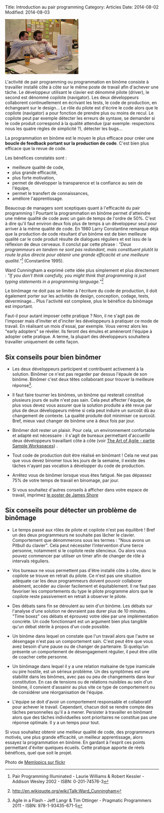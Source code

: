 Title: Introduction au pair programming
Category: Articles
Date: 2014-08-02
Modified: 2014-08-03


![Photo pair programming](images/photo_pair_programming.jpg) 
 
L'activité de pair programming ou programmation en binôme consiste à
travailler installé côte à côte sur le même poste de travail afin d'achever
une tâche. Le développeur utilisant le clavier est dénommé pilote (driver), le
second est dénommé copilote (navigator). Les deux développeurs collaborent
continuellement en écrivant les tests, le code de production, en échangeant
sur le design... Le rôle du pilote est d'écrire le code alors que le copilote 
(navigator) a pour fonction de prendre plus ou moins de recul. Le
copilote peut par exemple détecter les erreurs de syntaxe, se demander si le
code produit correspond à la qualité attendue (par exemple: respectons nous les quatre
règles de simplicité ?), détecter les bugs...

La programmation en binôme est le moyen le plus efficace pour créer une **boucle
de feedback portant sur la production de code**. C'est bien plus efficace que la
revue de code.

Les bénéfices constatés sont : 

* meilleure qualité de code,
* plus grande efficacité,
* plus forte motivation,
* permet de développer la transparence et la confiance au sein de l'équipe,
* permet le transfert de connaissances,
* améliore l'apprentissage.

Beaucoup de managers sont sceptiques quant à l'efficacité du pair programming ! Pourtant la
programmation en binôme permet d'atteindre une même qualité de code avec un gain de temps de l'ordre de 50%. 
C'est à dire qu'il faut environ deux fois plus de temps à un développeur seul pour arriver à la même 
qualité de code. En 1980 Larry Constantine remarque déjà que la production de code
résultant d'un binôme est de bien meilleure qualité car le code produit résulte
de dialogues réguliers et est issu de la réflexion de deux cerveaux. 
Il conclut par cette phrase : *"Deux programmeurs en tandem ne sont pas redondant, mais constituent
plutôt la route la plus directe pour obtenir une grande efficacité et 
une meilleure qualité."*[^PairIllu] (Constantine 1995). 

Ward Cunningham a exprimé cette idée plus simplement et plus directement 
 : *"If you don't think carefully, you might think that
programming is just typing statements in a programming language."*[^Ward]

Le binômage ne doit pas se limiter à l'écriture du code de production, il doit
également porter sur les activités de design, conception, codage, tests,
déverminage... Plus l'activité est complexe, plus le bénéfice du binômage est
important.

Faut-il pour autant imposer cette pratique ? Non, il ne s'agit pas de
l'imposer mais d'inviter et d'inciter les développeurs à pratiquer ce mode de
travail. En réalisant un mois d'essai, par exemple. Vous verrez alors les "early
adopters" se révéler. Ils feront des émules et amèneront l'équipe à adopter
cette pratique. A terme, la plupart des développeurs souhaitera travailler
 uniquement de cette façon.


## Six conseils pour bien binômer

* Les deux développeurs participent et contribuent activement à la solution.
Binômer ce n'est pas regarder par dessus l'épaule de son binôme. Binômer c'est
deux têtes collaborant pour trouver la meilleure réponse[^AgileFlash].

* Il faut faire tourner les binômes, un binôme qui resterait constitué
plusieurs jours de suite n'est pas sain. Cela peut affecter l'équipe, de plus
vous devez vous assurer que la solution produite a été revue par plus de deux
développeurs même si cela peut induire un surcoût dû au changement de
contexte. La qualité produite doit minimiser ce surcoût. Bref, mieux vaut
changer de binôme une à deux fois par jour. 

* Binômer doit rester un plaisir. Pour cela, un environnement
confortable et adapté est nécessaire : il s'agit de bureaux permettant d'accueillir deux
développeurs travaillant côte à côte (voir [The Art of Agile - partie Sample Workspaces](http://www.jamesshore.com/Agile-Book/sit_together.html)) .

* Tout code de production doit être réalisé en binômant ! Cela ne veut pas que
vous devez binomer tous les jours de la semaine, il existe des tâches n'ayant
pas vocation à développer du code de production.

* Arrêtez vous de binômer lorsque vous êtes fatigué. Ne pas dépassez 75% de
votre temps de travail en binomage, par jour.

* Si vous souhaitez d'autres conseils à afficher dans votre espace de travail, imprimez 
[le poster de James Shore](http://www.jamesshore.com/Agile-Book/pair_programming.html)

## Six conseils pour détecter un problème de binômage

* Le temps passé aux rôles de pilote et copilote n'est pas équilibré ! Bref un
des deux programmeurs ne souhaite pas lâcher le clavier. Comportement que
dénommerons sous les termes : "Nous avons un Pitbull du clavier". Cela peut
nécessiter l’intervention d’une tierce personne, notamment si le copilote
reste silencieux. Ou alors vous pouvez commencer par utiliser un timer afin de changer
de rôle à intervals réguliers.

* Vos bureaux ne vous permettent pas d'être installé côte à côte, donc le copilote
se trouve en retrait du pilote. Ce n'est pas une situation adéquate car les
deux programmeurs doivent pouvoir collaborer aisément, accéder au clavier
facilement et équitablement. Il ne faut pas favoriser les comportements du
type le pilote programme alors que le copilote reste passivement en retrait à
observer le pilote.

* Des débats sans fin se déroulent au sein d'un binôme. Les débats sur
l'analyse d'une solution ne devraient pas durer plus de 10 minutes. "Time boxez"
ces débats et éprouvez votre idée par une implémentation concrète. Un code
fonctionnant est un argument bien plus tangible qu'un débat stérile à propos
d'un code possible.

* Un binôme dans lequel on constate que l'un travail alors que l'autre se
désengage n'est pas un comportement sain. C'est peut être que vous avez besoin d'une pause ou de changer de partenaire.
Si quelqu’un présente un comportement de désengagement régulier, il peut être utile de coacher cette
personne.

* Un binômage dans lequel il y a une relation malsaine de type inamicale ou
pire hostile, est un sérieux problème. Un des symptômes est une stabilité dans
les binômes, avec pas ou peu de changements dans leur constitution. En cas
de tensions ou de relations nuisibles au sein d'un binôme, il convient d'assainir
au plus vite ce type de comportement ou de considérer une réorganisation de
l'équipe.

* L'équipe se doit d'avoir un comportement responsable et collaboratif pour
achever le travail. Cependant, chacun doit se rendre compte des tâches
personnelles qu'il a à mener. Persister à travailler en binômant alors
que des tâches individuelles sont prioritaires ne constitue pas une réponse 
optimale. Il y a un temps pour tout.

Si vous souhaitez obtenir une meilleur qualité de code, des programmeurs
motivés, une plus grande efficacité, un meilleur apprentissage, alors essayez
la programmation en binôme. En gardant à l'esprit ces
points permettant d'éviter quelques écueils. Cette pratique apporte de réels bénéfices, quel que soit le projet.

[^Ward]: http://en.wikiquote.org/wiki/Talk:Ward_Cunningham
[^PairIllu]: Pair Programming Illuminated - Laurie Williams & Robert Kessler - Addison Wesley 2002 - ISBN: 0-201-74576-3 
[^AgileFlash]: Agile in a Flash - Jeff Langr & Tim Ottinger - Pragmatic Programmers 2011 - ISBN: 978-1-93435-671-5

Photo de [Memlopics sur flickr](https://www.flickr.com/photos/menlopics/)